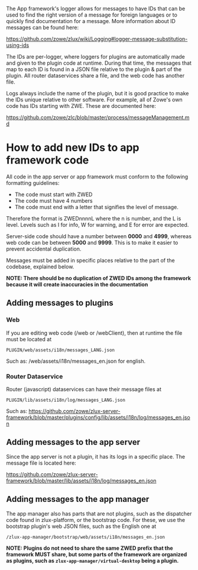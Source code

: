 The App framework's logger allows for messages to have IDs that can be used to find the right version of a message for foreign languages or to quickly find documentation for a message. More information about ID messages can be found here:
 
https://github.com/zowe/zlux/wiki/Logging#logger-message-substitution-using-ids

The IDs are per-logger, where loggers for plugins are automatically made and given to the plugin code at runtime. During that time, the messages that map to each ID is found in a JSON file relative to the plugin & part of the plugin. All router dataservices share a file, and the web code has another file.

Logs always include the name of the plugin, but it is good practice to make the IDs unique relative to other software. For example, all of Zowe's own code has IDs starting with ZWE. These are documented here: 

https://github.com/zowe/zlc/blob/master/process/messageManagement.md

# How to add new IDs to app framework code
All code in the app server or app framework must conform to the following formatting guidelines: 

- The code must start with ZWED 
- The code must have 4 numbers 
- The code must end with a letter that signifies the level of message. 

Therefore the format is ZWEDnnnnL where the n is number, and the L is level. Levels such as I for info, W for warning, and E for error are expected.

Server-side code should have a number between **0000** and **4999**, whereas web code can be between **5000** and **9999**. This is to make it easier to prevent accidental duplication.

Messages must be added in specific places relative to the part of the codebase, explained below.

**NOTE: There should be no duplication of ZWED IDs among the framework because it will create inaccuracies in the documentation**



## Adding messages to plugins
### Web
If you are editing web code (/web or /webClient), then at runtime the file must be located at 

`PLUGIN/web/assets/i18n/messages_LANG.json`

Such as: /web/assets/i18n/messages_en.json for english.

### Router Dataservice
Router (javascript) dataservices can have their message files at 

`PLUGIN/lib/assets/i18n/log/messages_LANG.json`

Such as: 
https://github.com/zowe/zlux-server-framework/blob/master/plugins/config/lib/assets/i18n/log/messages_en.json

## Adding messages to the app server
Since the app server is not a plugin, it has its logs in a specific place.
The message file is located here: 

https://github.com/zowe/zlux-server-framework/blob/master/lib/assets/i18n/log/messages_en.json

## Adding messages to the app manager
The app manager also has parts that are not plugins, such as the dispatcher code found in zlux-platform, or the bootstrap code. For these, we use the bootstrap plugin's web JSON files, such as the English one at

 `/zlux-app-manager/bootstrap/web/assets/i18n/messages_en.json`

**NOTE: Plugins do not need to share the same ZWED prefix that the framework MUST share, but some parts of the framework are organized as plugins, such as `zlux-app-manager/virtual-desktop` being a plugin.**

